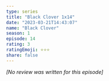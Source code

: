 ```yaml
---
type: series
title: "Black Clover 1x14"
date: "2023-03-21T14:43:07"
name: "Black Clover"
season: 1
episode: 14
rating: 3
ratingEmoji: ⭐️⭐️⭐️
share: false
---
```


_[No review was written for this episode]_
